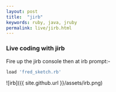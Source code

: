 ```yaml
---
layout: post
title:  "jirb"
keywords: ruby, java, jruby
permalink: live/jirb.html
---
```

### Live coding with jirb ###
Fire up the jirb console then at irb prompt:-

```bash
load 'fred_sketch.rb'
```

![irb]({{ site.github.url }}/assets/irb.png)

